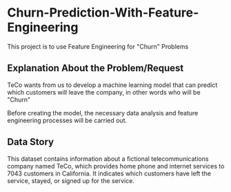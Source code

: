 # Churn-Prediction-With-Feature-Engineering
This project is to use Feature Engineering for "Churn" Problems

## Explanation About the Problem/Request

TeCo wants from us to develop a machine learning model that can predict which customers  will leave the company, in other words who will be "Churn"

Before creating the model, the necessary data analysis and feature engineering processes will be carried out.

## Data Story

This dataset contains information about a fictional telecommunications company named TeCo, which provides home phone and internet services to 7043 customers in California. 
It indicates which customers have left the service, stayed, or signed up for the service.
